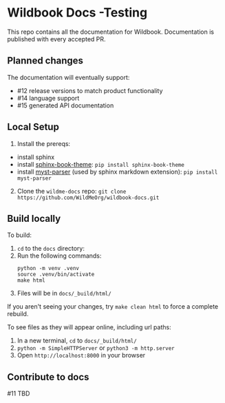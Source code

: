 # Wildbook Docs -Testing
This repo contains all the documentation for Wildbook. Documentation is published with every accepted PR.

## Planned changes
The documentation will eventually support:
- #12 release versions to match product functionality
- #14 language support
- #15 generated API documentation

## Local Setup
1. Install the prereqs:
- install sphinx
- install [sphinx-book-theme](https://sphinx-book-theme.readthedocs.io/en/stable/tutorials/get-started.html): `pip install sphinx-book-theme`
- install [myst-parser](https://www.sphinx-doc.org/en/master/usage/markdown.html) (used by sphinx markdown extension): `pip install myst-parser`
2. Clone the `wildme-docs` repo: `git clone https://github.com/WildMeOrg/wildbook-docs.git`

## Build locally
To build:
1. `cd` to the `docs` directory:
2. Run the following commands:
    ```
    python -m venv .venv
    source .venv/bin/activate
    make html
    ```
3. Files will be in `docs/_build/html/`

If you aren't seeing your changes, try `make clean html` to force a complete rebuild.

To see files as they will appear online, including url paths:
1. In a new terminal, `cd` to `docs/_build/html/`
2. `python -m SimpleHTTPServer` or `python3 -m http.server`
3. Open `http://localhost:8000` in your browser

## Contribute to docs
#11 TBD
